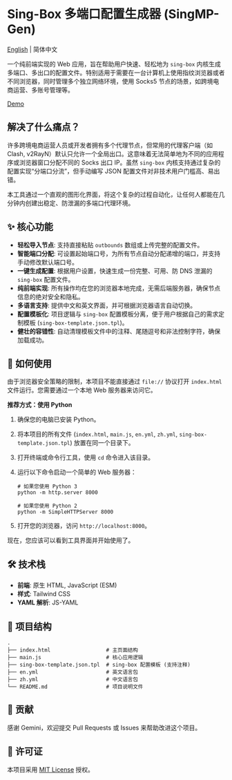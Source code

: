 # Sing-Box 多端口配置生成器 (SingMP-Gen)

[English](/README-EN.md) | 简体中文

一个纯前端实现的 Web 应用，旨在帮助用户快速、轻松地为 `sing-box` 内核生成多端口、多出口的配置文件。特别适用于需要在一台计算机上使用指纹浏览器或者不同浏览器，同时管理多个独立网络环境，使用 Socks5 节点的场景，如跨境电商运营、多账号管理等。

[Demo](https://singmp.hotrue.cc/)

## 解决了什么痛点？

许多跨境电商运营人员或开发者拥有多个代理节点，但常用的代理客户端（如 Clash, v2RayN）默认只允许一个全局出口。这意味着无法简单地为不同的应用程序或浏览器窗口分配不同的 Socks 出口 IP。虽然 `sing-box` 内核支持通过复杂的配置实现“分端口分流”，但手动编写 JSON 配置文件对非技术用户门槛高、易出错。

本工具通过一个直观的图形化界面，将这个复杂的过程自动化，让任何人都能在几分钟内创建出稳定、防泄漏的多端口代理环境。

## ✨ 核心功能

- **轻松导入节点**: 支持直接粘贴 `outbounds` 数组或上传完整的配置文件。
- **智能端口分配**: 可设置起始端口号，为所有节点自动分配递增的端口，并支持手动修改默认端口号。
- **一键生成配置**: 根据用户设置，快速生成一份完整、可用、防 DNS 泄漏的 `sing-box` 配置文件。
- **纯前端实现**: 所有操作均在您的浏览器本地完成，无需后端服务器，确保节点信息的绝对安全和隐私。
- **多语言支持**: 提供中文和英文界面，并可根据浏览器语言自动切换。
- **配置模板化**: 项目逻辑与 `sing-box` 配置模板分离，便于用户根据自己的需求定制模板 (`sing-box-template.json.tpl`)。
- **健壮的容错性**: 自动清理模板文件中的注释、尾随逗号和非法控制字符，确保加载成功。

## 🚀 如何使用

由于浏览器安全策略的限制，本项目不能直接通过 `file://` 协议打开 `index.html` 文件运行。您需要通过一个本地 Web 服务器来访问它。

**推荐方式：使用 Python**

1. 确保您的电脑已安装 Python。

2. 将本项目的所有文件 (`index.html`, `main.js`, `en.yml`, `zh.yml`, `sing-box-template.json.tpl`) 放置在同一个目录下。

3. 打开终端或命令行工具，使用 `cd` 命令进入该目录。

4. 运行以下命令启动一个简单的 Web 服务器：

   ```
   # 如果您使用 Python 3
   python -m http.server 8000
   
   # 如果您使用 Python 2
   python -m SimpleHTTPServer 8000
   ```

5. 打开您的浏览器，访问 `http://localhost:8000`。

现在，您应该可以看到工具界面并开始使用了。

## 🛠️ 技术栈

- **前端**: 原生 HTML, JavaScript (ESM)
- **样式**: Tailwind CSS
- **YAML 解析**: JS-YAML

## 📁 项目结构

```
.
├── index.html                  # 主页面结构
├── main.js                     # 核心应用逻辑
├── sing-box-template.json.tpl  # sing-box 配置模板 (支持注释)
├── en.yml                      # 英文语言包
├── zh.yml                      # 中文语言包
└── README.md                   # 项目说明文件
```

## 🤝 贡献

感谢 Gemini，欢迎提交 Pull Requests 或 Issues 来帮助改进这个项目。

## 📄 许可证

本项目采用 [MIT License](https://opensource.org/licenses/MIT) 授权。